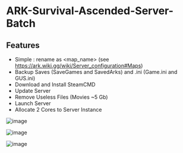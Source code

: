 # ARK-Survival-Ascended-Server-Batch

## Features

- Simple : rename as <map_name> (see https://ark.wiki.gg/wiki/Server_configuration#Maps)
- Backup Saves (SaveGames and SavedArks) and .ini (Game.ini and GUS.ini)
- Download and Install SteamCMD
- Update Server
- Remove Useless Files (Movies ~5 Gb)
- Launch Server
- Allocate 2 Cores to Server Instance

![image](https://github.com/Naarin/ARK-Survival-Ascended-Server-Batch/assets/30729156/e0f47a35-6971-4587-892f-34daa0498dc8)

![image](https://github.com/Naarin/ARK-Survival-Ascended-Server-Batch/assets/30729156/e0424513-3af6-42c2-85a8-92cefe7d9a06)

![image](https://github.com/Naarin/ARK-Survival-Ascended-Server-Batch/assets/30729156/57a82cc3-3e47-4344-8655-71744666eeba)

